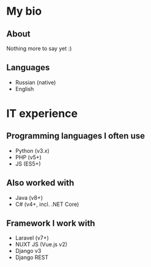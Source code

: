 # My bio
## About
Nothing more to say yet :)

## Languages
- Russian (native)
- English

# IT experience
## Programming languages I often use
- Python (v3.x)
- PHP (v5+)
- JS (ES5+)

## Also worked with
- Java (v8+)
- C# (v4+, incl. .NET Core)

## Framework I work with
- Laravel (v7+)
- NUXT JS (Vue.js v2)
- Django v3
- Django REST

